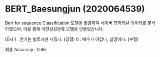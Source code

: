 # BERT_Baesungjun (2020064539)

Bert for sequence Classification 모델을 활용하여 네이버 영화리뷰 데이터를 분석하였으며, 이를 통해 이진감성분류 모델을 만들었습니다.

[Ex]
1 : 연기는 별로지만 재밌다. (긍정)
0 : 배우가 아깝다, 실망이다. (부정)

최종 Accuracy : 0.86

